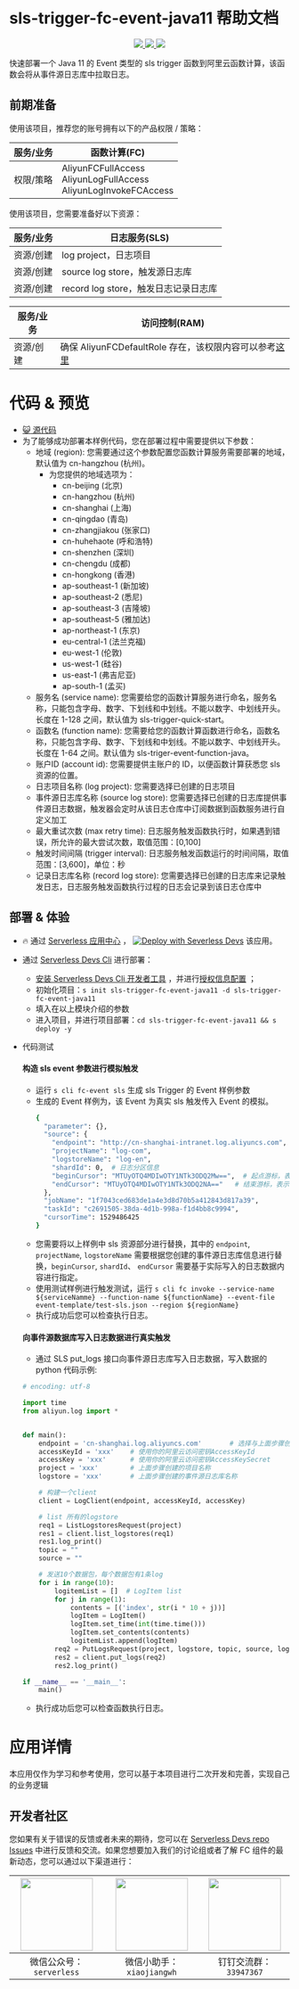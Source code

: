 # sls-trigger-fc-event-java11 帮助文档

<p align="center" class="flex justify-center">
    <a href="https://www.serverless-devs.com" class="ml-1">
    <img src="http://editor.devsapp.cn/icon?package=sls-trigger-fc-event-java11&type=packageType">
  </a>
  <a href="http://www.devsapp.cn/details.html?name=sls-trigger-fc-event-java11" class="ml-1">
    <img src="http://editor.devsapp.cn/icon?package=sls-trigger-fc-event-java11&type=packageVersion">
  </a>
  <a href="http://www.devsapp.cn/details.html?name=sls-trigger-fc-event-java11" class="ml-1">
    <img src="http://editor.devsapp.cn/icon?package=sls-trigger-fc-event-java11&type=packageDownload">
  </a>
</p>

<description>

快速部署一个 Java 11 的 Event 类型的 sls trigger 函数到阿里云函数计算，该函数会将从事件源日志库中拉取日志。

</description>


## 前期准备
使用该项目，推荐您的账号拥有以下的产品权限 / 策略：

| 服务/业务 | 函数计算(FC) |     
| --- |  --- |   
| 权限/策略 | AliyunFCFullAccess<br>AliyunLogFullAccess<br>AliyunLogInvokeFCAccess |  

使用该项目，您需要准备好以下资源：

| 服务/业务 | 日志服务(SLS) |     
| --- |  --- |   
| 资源/创建 | log project，日志项目 |  
| 资源/创建 | source log store，触发源日志库  |
| 资源/创建 | record log store，触发日志记录日志库  |

| 服务/业务 | 访问控制(RAM) |     
| --- |  --- |   
| 资源/创建 | 确保 AliyunFCDefaultRole 存在，该权限内容可以参考[这里](https://help.aliyun.com/document_detail/181589.html) |  

<codepre id="codepre">

# 代码 & 预览

- [ :smiley_cat:  源代码](https://github.com/devsapp/start-fc/blob/main/event-function/sls-trigger-fc-event-java11)
- 为了能够成功部署本样例代码，您在部署过程中需要提供以下参数：
    - 地域 (region): 您需要通过这个参数配置您函数计算服务需要部署的地域，默认值为 cn-hangzhou (杭州)。
      - 为您提供的地域选项为：
        - cn-beijing (北京)
        - cn-hangzhou (杭州)
        - cn-shanghai (上海)
        - cn-qingdao (青岛)
        - cn-zhangjiakou (张家口)
        - cn-huhehaote (呼和浩特)
        - cn-shenzhen (深圳)
        - cn-chengdu (成都)
        - cn-hongkong (香港)
        - ap-southeast-1 (新加坡)
        - ap-southeast-2 (悉尼)
        - ap-southeast-3 (吉隆坡)
        - ap-southeast-5 (雅加达)
        - ap-northeast-1 (东京)
        - eu-central-1 (法兰克福)
        - eu-west-1 (伦敦)
        - us-west-1 (硅谷)
        - us-east-1 (弗吉尼亚)
        - ap-south-1 (孟买)
    - 服务名 (service name): 您需要给您的函数计算服务进行命名，服务名称，只能包含字母、数字、下划线和中划线。不能以数字、中划线开头。长度在 1-128 之间，默认值为 sls-trigger-quick-start。
    - 函数名 (function name): 您需要给您的函数计算函数进行命名，函数名称，只能包含字母、数字、下划线和中划线。不能以数字、中划线开头。长度在 1-64 之间。默认值为 sls-triger-event-function-java。
    - 账户ID (account id): 您需要提供主账户的 ID，以便函数计算获悉您 sls 资源的位置。
    - 日志项目名称 (log project): 您需要选择已创建的日志项目
    - 事件源日志库名称 (source log store): 您需要选择已创建的日志库提供事件源日志数据，触发器会定时从该日志仓库中订阅数据到函数服务进行自定义加工
    - 最大重试次数 (max retry time): 日志服务触发函数执行时，如果遇到错误，所允许的最大尝试次数，取值范围：[0,100]
    - 触发时间间隔 (trigger interval): 日志服务触发函数运行的时间间隔，取值范围：[3,600]，单位：秒
    - 记录日志库名称 (record log store): 您需要选择已创建的日志库来记录触发日志，日志服务触发函数执行过程的日志会记录到该日志仓库中


</codepre>

<deploy>

## 部署 & 体验

<appcenter>

-  :fire:  通过 [Serverless 应用中心](https://fcnext.console.aliyun.com/applications/create?template=sls-trigger-fc-event-java11) ，
[![Deploy with Severless Devs](https://img.alicdn.com/imgextra/i1/O1CN01w5RFbX1v45s8TIXPz_!!6000000006118-55-tps-95-28.svg)](https://fcnext.console.aliyun.com/applications/create?template=sls-trigger-fc-event-java11)  该应用。 

</appcenter>

- 通过 [Serverless Devs Cli](https://www.serverless-devs.com/serverless-devs/install) 进行部署：
    - [安装 Serverless Devs Cli 开发者工具](https://www.serverless-devs.com/serverless-devs/install) ，并进行[授权信息配置](https://www.serverless-devs.com/fc/config) ；
    - 初始化项目：`s init sls-trigger-fc-event-java11 -d sls-trigger-fc-event-java11` 
    - 填入在以上模块介绍的参数
    - 进入项目，并进行项目部署：`cd sls-trigger-fc-event-java11 && s deploy -y`
  
- 代码测试

  #### 构造 sls event 参数进行模拟触发
  
  - 运行 `s cli fc-event sls` 生成 sls Trigger 的 Event 样例参数
  - 生成的 Event 样例为，该 Event 为真实 sls 触发传入 Event 的模拟。
    ```bash
    {
      "parameter": {},
      "source": {
        "endpoint": "http://cn-shanghai-intranet.log.aliyuncs.com",
        "projectName": "log-com",
        "logstoreName": "log-en",
        "shardId": 0,  # 日志分区信息
        "beginCursor": "MTUyOTQ4MDIwOTY1NTk3ODQ2Mw==",  # 起点游标，表示从什么位置开始读取数据
        "endCursor": "MTUyOTQ4MDIwOTY1NTk3ODQ2NA=="   # 结束游标，表示读取数据到什么地方结束
      },
      "jobName": "1f7043ced683de1a4e3d8d70b5a412843d817a39",
      "taskId": "c2691505-38da-4d1b-998a-f1d4bb8c9994",
      "cursorTime": 1529486425
    }
    ```
  - 您需要将以上样例中 sls 资源部分进行替换，其中的 `endpoint`, `projectName`, `logstoreName` 需要根据您创建的事件源日志库信息进行替换，`beginCursor`, `shardId`、 `endCursor` 需要基于实际写入的日志数据内容进行指定。
  - 使用测试样例进行触发测试，运行 `s cli fc invoke --service-name ${serviceNamme} --function-name ${functionName} --event-file event-template/test-sls.json --region ${regionName}`
  - 执行成功后您可以检查执行日志。
  
  #### 向事件源数据库写入日志数据进行真实触发
  
  - 通过 SLS put_logs 接口向事件源日志库写入日志数据，写入数据的 python 代码示例:
  ```python
  # encoding: utf-8
  
  import time
  from aliyun.log import *
  
  
  def main():
      endpoint = 'cn-shanghai.log.aliyuncs.com'       # 选择与上面步骤创建Project所属区域匹配的Endpoint
      accessKeyId = 'xxx'    # 使用你的阿里云访问密钥AccessKeyId
      accessKey = 'xxx'      # 使用你的阿里云访问密钥AccessKeySecret
      project = 'xxx'        # 上面步骤创建的项目名称
      logstore = 'xxx'       # 上面步骤创建的事件源日志库名称
  
      # 构建一个client
      client = LogClient(endpoint, accessKeyId, accessKey)
  
      # list 所有的logstore
      req1 = ListLogstoresRequest(project)
      res1 = client.list_logstores(req1)
      res1.log_print()
      topic = ""
      source = ""
  
      # 发送10个数据包，每个数据包有1条log
      for i in range(10):
          logitemList = []  # LogItem list
          for j in range(1):
              contents = [('index', str(i * 10 + j))]
              logItem = LogItem()
              logItem.set_time(int(time.time()))
              logItem.set_contents(contents)
              logitemList.append(logItem)
          req2 = PutLogsRequest(project, logstore, topic, source, logitemList)
          res2 = client.put_logs(req2)
          res2.log_print()
  
  if __name__ == '__main__':
      main()
  ```
  - 执行成功后您可以检查函数执行日志。

</deploy>

<appdetail id="flushContent">

# 应用详情



本应用仅作为学习和参考使用，您可以基于本项目进行二次开发和完善，实现自己的业务逻辑



</appdetail>

<devgroup>

## 开发者社区

您如果有关于错误的反馈或者未来的期待，您可以在 [Serverless Devs repo Issues](https://github.com/serverless-devs/serverless-devs/issues) 中进行反馈和交流。如果您想要加入我们的讨论组或者了解 FC 组件的最新动态，您可以通过以下渠道进行：

<p align="center">

| <img src="https://serverless-article-picture.sls-cn-hangzhou.aliyuncs.com/1635407298906_20211028074819117230.png" width="130px" > | <img src="https://serverless-article-picture.sls-cn-hangzhou.aliyuncs.com/1635407044136_20211028074404326599.png" width="130px" > | <img src="https://serverless-article-picture.sls-cn-hangzhou.aliyuncs.com/1635407252200_20211028074732517533.png" width="130px" > |
|--- | --- | --- |
| <center>微信公众号：`serverless`</center> | <center>微信小助手：`xiaojiangwh`</center> | <center>钉钉交流群：`33947367`</center> | 

</p>

</devgroup>